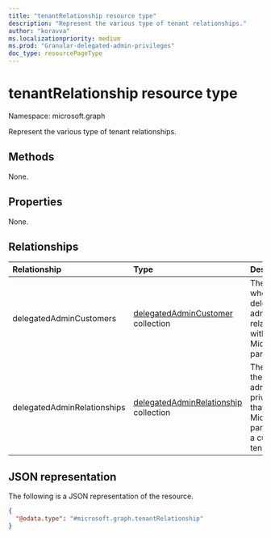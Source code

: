 ```yaml
---
title: "tenantRelationship resource type"
description: "Represent the various type of tenant relationships."
author: "koravva"
ms.localizationpriority: medium
ms.prod: "Granular-delegated-admin-privileges"
doc_type: resourcePageType
---
```


# tenantRelationship resource type

Namespace: microsoft.graph

Represent the various type of tenant relationships.

## Methods

None.

## Properties

None.

## Relationships
|Relationship|Type|Description|
|:---|:---|:---|
|delegatedAdminCustomers|[delegatedAdminCustomer](../resources/delegatedadmincustomer.md) collection|The customer who has a delegated admin relationship with a Microsoft partner.|
|delegatedAdminRelationships|[delegatedAdminRelationship](../resources/delegatedadminrelationship.md) collection|The details of the delegated administrative privileges that a Microsoft partner has in a customer tenant.|

## JSON representation
The following is a JSON representation of the resource.
<!-- {
  "blockType": "resource",
  "keyProperty": "id",
  "@odata.type": "microsoft.graph.tenantRelationship",
  "openType": false
}
-->
``` json
{
  "@odata.type": "#microsoft.graph.tenantRelationship"
}
```
